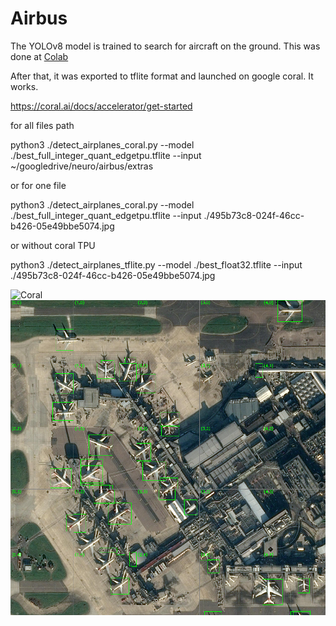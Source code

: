 # Airbus

The YOLOv8 model is trained to search for aircraft on the ground.
This was done at [Colab](https://colab.research.google.com/drive/1RxXaa6zn_ZOQJMDdQOjoELw6qh3ae3pH?usp=sharing)

After that, it was exported to tflite format and launched on google coral. It works.

https://coral.ai/docs/accelerator/get-started

for all files path

python3 ./detect_airplanes_coral.py   --model ./best_full_integer_quant_edgetpu.tflite   --input ~/googledrive/neuro/airbus/extras

or for one file

python3 ./detect_airplanes_coral.py   --model ./best_full_integer_quant_edgetpu.tflite   --input ./495b73c8-024f-46cc-b426-05e49bbe5074.jpg

or without coral TPU

python3 ./detect_airplanes_tflite.py  --model ./best_float32.tflite    --input ./495b73c8-024f-46cc-b426-05e49bbe5074.jpg

![Coral](https://github.com/palich2000/Airbus/blob/main/495b73c8-024f-46cc-b426-05e49bbe5074_result.png)
![TfLite](https://github.com/palich2000/Airbus/blob/main/495b73c8-024f-46cc-b426-05e49bbe5074_result_tflite.png)